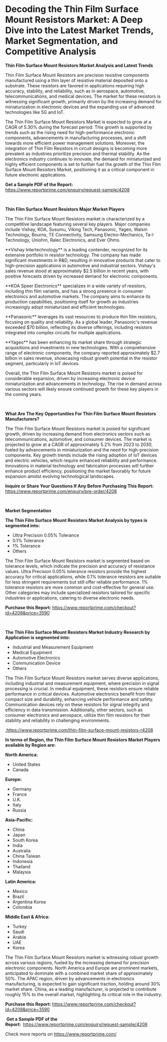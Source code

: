 <p><h1>Decoding the Thin Film Surface Mount Resistors Market: A Deep Dive into the Latest Market Trends, Market Segmentation, and Competitive Analysis</h1></p><p><strong>Thin Film Surface Mount Resistors Market Analysis and Latest Trends</strong></p>
<p><p>Thin Film Surface Mount Resistors are precision resistive components manufactured using a thin layer of resistive material deposited onto a substrate. These resistors are favored in applications requiring high accuracy, stability, and reliability, such as in aerospace, automotive, telecommunications, and medical devices. The market for these resistors is witnessing significant growth, primarily driven by the increasing demand for miniaturization in electronic devices and the expanding use of advanced technologies like 5G and IoT.</p><p>The Thin Film Surface Mount Resistors Market is expected to grow at a CAGR of 5.30% during the forecast period. This growth is supported by trends such as the rising need for high-performance electronic components, advancements in manufacturing processes, and a shift towards more efficient power management solutions. Moreover, the integration of Thin Film Resistors in circuit designs is becoming more prevalent as industries prioritize precision and thermal stability. As the electronics industry continues to innovate, the demand for miniaturized and highly efficient components is set to further fuel the growth of the Thin Film Surface Mount Resistors Market, positioning it as a critical component in future electronic applications.</p></p>
<p><strong>Get a Sample PDF of the Report:&nbsp;</strong> <a href="https://www.reportprime.com/enquiry/request-sample/4208?utm_campaign=3533&utm_medium=2&utm_source=Github&utm_content=ia&utm_term=19032025&utm_id=thin-film-surface-mount-resistors">https://www.reportprime.com/enquiry/request-sample/4208</a></p>
<p>&nbsp;</p>
<p><strong>Thin Film Surface Mount Resistors Major Market Players</strong></p>
<p><p>The Thin Film Surface Mount Resistors market is characterized by a competitive landscape featuring several key players. Major companies include Vishay, KOA, Susumu, Viking Tech, Panasonic, Yageo, Walsin Technology, Bourns, TE Connectivity, Samsung Electro-Mechanics, Ta-I Technology, Uniohm, Ralec Electronics, and Ever Ohms.</p><p>**Vishay Intertechnology** is a leading contender, recognized for its extensive portfolio in resistor technology. The company has made significant investments in R&D, resulting in innovative products that cater to high-precision applications in automotive and industrial sectors. Vishay's sales revenue stood at approximately $2.5 billion in recent years, with positive forecasts driven by increased demand for electronic components.</p><p>**KOA Speer Electronics** specializes in a wide variety of resistors, including thin film variants, and has a strong presence in consumer electronics and automotive markets. The company aims to enhance its production capabilities, positioning itself for growth as industries increasingly adopt miniaturized and efficient technologies.</p><p>**Panasonic** leverages its vast resources to produce thin film resistors, focusing on quality and reliability. As a global leader, Panasonic's revenue exceeded $70 billion, reflecting its diverse offerings, including resistors integrated into complex circuits for multiple applications.</p><p>**Yageo** has been enhancing its market share through strategic acquisitions and investments in new technologies. With a comprehensive range of electronic components, the company reported approximately $2.7 billion in sales revenue, showcasing robust growth potential in the resistor segment, particularly in IoT devices.</p><p>Overall, the Thin Film Surface Mount Resistors market is poised for considerable expansion, driven by increasing electronic device miniaturization and advancements in technology. The rise in demand across various sectors will likely ensure continued growth for these key players in the coming years.</p></p>
<p>&nbsp;</p>
<p><strong>What Are The Key Opportunities For Thin Film Surface Mount Resistors Manufacturers?</strong></p>
<p><p>The Thin Film Surface Mount Resistors market is poised for significant growth, driven by increasing demand from electronics sectors such as telecommunications, automotive, and consumer devices. The market is projected to grow at a CAGR of approximately 5.2% from 2023 to 2030, fueled by advancements in miniaturization and the need for high-precision components. Key growth trends include the rising adoption of IoT devices and electric vehicles, which require enhanced reliability and performance. Innovations in material technology and fabrication processes will further enhance product efficiency, positioning the market favorably for future expansion amidst evolving technological landscapes.</p></p>
<p><strong>Inquire or Share Your Questions If Any Before Purchasing This Report:</strong> <a href="https://www.reportprime.com/enquiry/pre-order/4208?utm_campaign=3533&utm_medium=2&utm_source=Github&utm_content=ia&utm_term=19032025&utm_id=thin-film-surface-mount-resistors">https://www.reportprime.com/enquiry/pre-order/4208</a></p>
<p>&nbsp;</p>
<p><strong>Market Segmentation</strong></p>
<p><strong>The Thin Film Surface Mount Resistors Market Analysis by types is segmented into:</strong></p>
<p><ul><li>Ultra Precision 0.05% Tolerance</li><li>0.1% Tolerance</li><li>1% Tolerance</li><li>Others</li></ul></p>
<p><p>The Thin Film Surface Mount Resistors market is segmented based on tolerance levels, which indicate the precision and accuracy of resistance values. Ultra Precision 0.05% tolerance resistors provide the highest accuracy for critical applications, while 0.1% tolerance resistors are suitable for less stringent requirements but still offer reliable performance. 1% tolerance resistors are more common and cost-effective for general use. Other categories may include specialized resistors tailored for specific industries or applications, catering to diverse electronic needs.</p></p>
<p><strong>Purchase this Report:&nbsp;</strong><a href="https://www.reportprime.com/checkout?id=4208&price=3590&utm_campaign=3533&utm_medium=2&utm_source=Github&utm_content=ia&utm_term=19032025&utm_id=thin-film-surface-mount-resistors">https://www.reportprime.com/checkout?id=4208&price=3590</a></p>
<p>&nbsp;</p>
<p><strong>The Thin Film Surface Mount Resistors Market Industry Research by Application is segmented into:</strong></p>
<p><ul><li>Industrial and Measurement Equipment</li><li>Medical Equipment</li><li>Automotive Electronics</li><li>Communication Device</li><li>Others</li></ul></p>
<p><p>The Thin Film Surface Mount Resistors market serves diverse applications, including industrial and measurement equipment, where precision in signal processing is crucial. In medical equipment, these resistors ensure reliable performance in critical devices. Automotive electronics benefit from their compact size and durability, enhancing vehicle performance and safety. Communication devices rely on these resistors for signal integrity and efficiency in data transmission. Additionally, other sectors, such as consumer electronics and aerospace, utilize thin film resistors for their stability and reliability in challenging environments.</p></p>
<p><a href="https://www.reportprime.com/thin-film-surface-mount-resistors-r4208?utm_campaign=3533&utm_medium=2&utm_source=Github&utm_content=ia&utm_term=19032025&utm_id=thin-film-surface-mount-resistors">&nbsp;https://www.reportprime.com/thin-film-surface-mount-resistors-r4208</a></p>
<p><strong>In terms of Region, the Thin Film Surface Mount Resistors Market Players available by Region are:</strong></p>
<p>
    <p> <strong> North America: </strong>
        <ul>
            <li>United States</li>
            <li>Canada</li>
        </ul>
        </p> 
    <p> <strong> Europe: </strong>
        <ul>
            <li>Germany</li>
            <li>France</li>
            <li>U.K.</li>
            <li>Italy</li>
            <li>Russia</li>
        </ul>
        </p> 
    <p> <strong> Asia-Pacific: </strong>
        <ul>
            <li>China</li>
            <li>Japan</li>
            <li>South Korea</li>
            <li>India</li>
            <li>Australia</li>
            <li>China Taiwan</li>
            <li>Indonesia</li>
            <li>Thailand</li>
            <li>Malaysia</li>
        </ul>
        </p> 
    <p> <strong> Latin America: </strong>
        <ul>
            <li>Mexico</li>
            <li>Brazil</li>
            <li>Argentina Korea</li>
            <li>Colombia</li>
        </ul>
        </p> 
    <p> <strong> Middle East & Africa: </strong>
        <ul>
            <li>Turkey</li>
            <li>Saudi</li>
            <li>Arabia</li>
            <li>UAE</li>
            <li>Korea</li>
        </ul>
    </p>
    </p>
<p><p>The Thin Film Surface Mount Resistors market is witnessing robust growth across various regions, fueled by the increasing demand for precision electronic components. North America and Europe are prominent markets, anticipated to dominate with a combined market share of approximately 50%. The APAC region, driven by advancements in electronics manufacturing, is expected to gain significant traction, holding around 30% market share. China, as a leading manufacturer, is projected to contribute roughly 15% to the overall market, highlighting its critical role in the industry.</p></p>
<p><strong>Purchase this Report: </strong><a href="https://www.reportprime.com/checkout?id=4208&price=3590&utm_campaign=3533&utm_medium=2&utm_source=Github&utm_content=ia&utm_term=19032025&utm_id=thin-film-surface-mount-resistors">https://www.reportprime.com/checkout?id=4208&price=3590</a></p>
<p>&nbsp;<strong>Get a Sample PDF of the Report:&nbsp;&nbsp;</strong><a href="https://www.reportprime.com/enquiry/request-sample/4208?utm_campaign=3533&utm_medium=2&utm_source=Github&utm_content=ia&utm_term=19032025&utm_id=thin-film-surface-mount-resistors">https://www.reportprime.com/enquiry/request-sample/4208</a></p>
<p><strong></strong></p>
<p>Check more reports on <a href="https://www.reportprime.com/?utm_campaign=3533&utm_medium=2&utm_source=Github&utm_content=ia&utm_term=19032025&utm_id=thin-film-surface-mount-resistors">https://www.reportprime.com/</a></p>